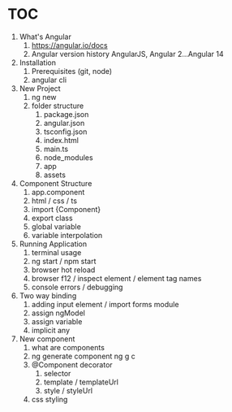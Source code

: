 # TOC
1. What's Angular  
    1. https://angular.io/docs
    1. Angular version history AngularJS, Angular 2...Angular 14
1. Installation
    1. Prerequisites (git, node)
    1.  angular cli
1. New Project
    1. ng new
    1. folder structure  
        1. package.json
        1. angular.json
        1. tsconfig.json
        1. index.html
        1. main.ts  
        1. node_modules
        1. app
        1. assets
1. Component Structure  
    1. app.component
    1. html / css / ts
    1. import {Component}
    1. export class
    1. global variable
    1. variable interpolation  
1. Running Application  
    1. terminal usage  
    1. ng start / npm start
    1. browser hot reload
    1. browser f12 / inspect element / element tag names
    1. console errors / debugging  
1. Two way binding  
    1. adding input element / import forms module  
    1. assign ngModel  
    1. assign variable  
    1. implicit any  
1. New component
    1. what are components  
    1. ng generate component  ng g c
    1. @Component decorator  
        1. selector
        1. template / templateUrl
        1. style / styleUrl
    1. css styling





    